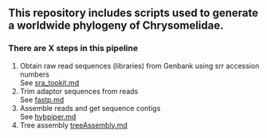 ## This repository includes scripts used to generate a worldwide phylogeny of Chrysomelidae. 
### There are X steps in this pipeline 
1. Obtain raw read sequences (libraries) from Genbank using srr accession numbers  
   See [sra_tookit.md](https://github.com/yelenaPacheco/Chrysomelidae/blob/main/sra_toolkit.md)
3. Trim adaptor sequences from reads  
  See [fastp.md](fastp.md)
5. Assemble reads and get sequence contigs  
   See [hybpiper.md](hybpiper.md)
6. Tree assembly
   [treeAssembly.md](treeAssemlbly.md)




